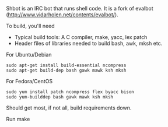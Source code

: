 Shbot is an IRC bot that runs shell code. It is a fork of evalbot
(http://www.vidarholen.net/contents/evalbot/).

To build, you'll need

- Typical build tools: A C compiler, make, yacc, lex patch
- Header files of libraries needed to build bash, awk, mksh etc.

For Ubuntu/Debian

```
sudo apt-get install build-essential ncompress
sudo apt-get build-dep bash gawk mawk ksh mksh
```

For Fedora/CentOS

```
sudo yum install patch ncompress flex byacc bison
sudo yum-builddep bash gawk mawk ksh mksh
```

Should get most, if not all, build requirements down.

Run make
